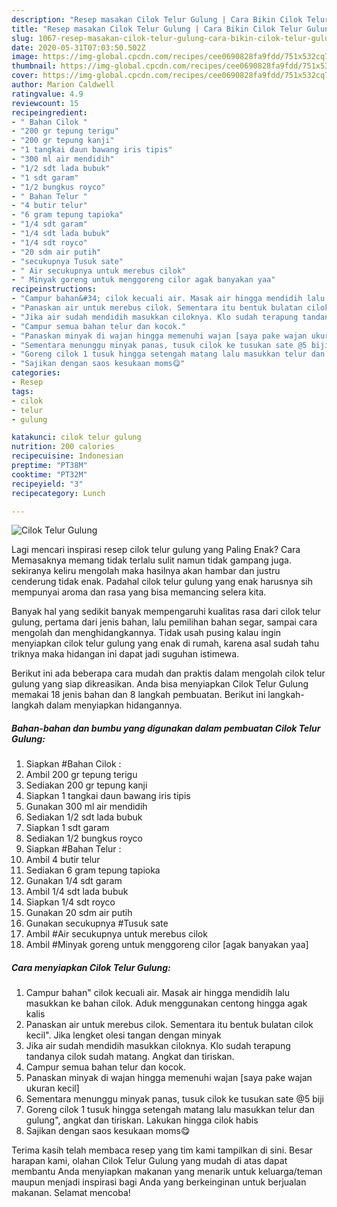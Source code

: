 ```yaml
---
description: "Resep masakan Cilok Telur Gulung | Cara Bikin Cilok Telur Gulung Yang Lezat Sekali"
title: "Resep masakan Cilok Telur Gulung | Cara Bikin Cilok Telur Gulung Yang Lezat Sekali"
slug: 1067-resep-masakan-cilok-telur-gulung-cara-bikin-cilok-telur-gulung-yang-lezat-sekali
date: 2020-05-31T07:03:50.502Z
image: https://img-global.cpcdn.com/recipes/cee0690828fa9fdd/751x532cq70/cilok-telur-gulung-foto-resep-utama.jpg
thumbnail: https://img-global.cpcdn.com/recipes/cee0690828fa9fdd/751x532cq70/cilok-telur-gulung-foto-resep-utama.jpg
cover: https://img-global.cpcdn.com/recipes/cee0690828fa9fdd/751x532cq70/cilok-telur-gulung-foto-resep-utama.jpg
author: Marion Caldwell
ratingvalue: 4.9
reviewcount: 15
recipeingredient:
- " Bahan Cilok "
- "200 gr tepung terigu"
- "200 gr tepung kanji"
- "1 tangkai daun bawang iris tipis"
- "300 ml air mendidih"
- "1/2 sdt lada bubuk"
- "1 sdt garam"
- "1/2 bungkus royco"
- " Bahan Telur "
- "4 butir telur"
- "6 gram tepung tapioka"
- "1/4 sdt garam"
- "1/4 sdt lada bubuk"
- "1/4 sdt royco"
- "20 sdm air putih"
- "secukupnya Tusuk sate"
- " Air secukupnya untuk merebus cilok"
- " Minyak goreng untuk menggoreng cilor agak banyakan yaa"
recipeinstructions:
- "Campur bahan&#34; cilok kecuali air. Masak air hingga mendidih lalu masukkan ke bahan cilok. Aduk menggunakan centong hingga agak kalis"
- "Panaskan air untuk merebus cilok. Sementara itu bentuk bulatan cilok kecil&#34;. Jika lengket olesi tangan dengan minyak"
- "Jika air sudah mendidih masukkan ciloknya. Klo sudah terapung tandanya cilok sudah matang. Angkat dan tiriskan."
- "Campur semua bahan telur dan kocok."
- "Panaskan minyak di wajan hingga memenuhi wajan [saya pake wajan ukuran kecil]"
- "Sementara menunggu minyak panas, tusuk cilok ke tusukan sate @5 biji"
- "Goreng cilok 1 tusuk hingga setengah matang lalu masukkan telur dan gulung&#34;, angkat dan tiriskan. Lakukan hingga cilok habis"
- "Sajikan dengan saos kesukaan moms😋"
categories:
- Resep
tags:
- cilok
- telur
- gulung

katakunci: cilok telur gulung 
nutrition: 200 calories
recipecuisine: Indonesian
preptime: "PT38M"
cooktime: "PT32M"
recipeyield: "3"
recipecategory: Lunch

---
```



![Cilok Telur Gulung](https://img-global.cpcdn.com/recipes/cee0690828fa9fdd/751x532cq70/cilok-telur-gulung-foto-resep-utama.jpg)

Lagi mencari inspirasi resep cilok telur gulung yang Paling Enak? Cara Memasaknya memang tidak terlalu sulit namun tidak gampang juga. sekiranya keliru mengolah maka hasilnya akan hambar dan justru cenderung tidak enak. Padahal cilok telur gulung yang enak harusnya sih mempunyai aroma dan rasa yang bisa memancing selera kita.

Banyak hal yang sedikit banyak mempengaruhi kualitas rasa dari cilok telur gulung, pertama dari jenis bahan, lalu pemilihan bahan segar, sampai cara mengolah dan menghidangkannya. Tidak usah pusing kalau ingin menyiapkan cilok telur gulung yang enak di rumah, karena asal sudah tahu triknya maka hidangan ini dapat jadi suguhan istimewa.




Berikut ini ada beberapa cara mudah dan praktis dalam mengolah cilok telur gulung yang siap dikreasikan. Anda bisa menyiapkan Cilok Telur Gulung memakai 18 jenis bahan dan 8 langkah pembuatan. Berikut ini langkah-langkah dalam menyiapkan hidangannya.

<!--inarticleads1-->

##### Bahan-bahan dan bumbu yang digunakan dalam pembuatan Cilok Telur Gulung:

1. Siapkan  #Bahan Cilok :
1. Ambil 200 gr tepung terigu
1. Sediakan 200 gr tepung kanji
1. Siapkan 1 tangkai daun bawang iris tipis
1. Gunakan 300 ml air mendidih
1. Sediakan 1/2 sdt lada bubuk
1. Siapkan 1 sdt garam
1. Sediakan 1/2 bungkus royco
1. Siapkan  #Bahan Telur :
1. Ambil 4 butir telur
1. Sediakan 6 gram tepung tapioka
1. Gunakan 1/4 sdt garam
1. Ambil 1/4 sdt lada bubuk
1. Siapkan 1/4 sdt royco
1. Gunakan 20 sdm air putih
1. Gunakan secukupnya #Tusuk sate
1. Ambil  #Air secukupnya untuk merebus cilok
1. Ambil  #Minyak goreng untuk menggoreng cilor [agak banyakan yaa]




<!--inarticleads2-->

##### Cara menyiapkan Cilok Telur Gulung:

1. Campur bahan&#34; cilok kecuali air. Masak air hingga mendidih lalu masukkan ke bahan cilok. Aduk menggunakan centong hingga agak kalis
1. Panaskan air untuk merebus cilok. Sementara itu bentuk bulatan cilok kecil&#34;. Jika lengket olesi tangan dengan minyak
1. Jika air sudah mendidih masukkan ciloknya. Klo sudah terapung tandanya cilok sudah matang. Angkat dan tiriskan.
1. Campur semua bahan telur dan kocok.
1. Panaskan minyak di wajan hingga memenuhi wajan [saya pake wajan ukuran kecil]
1. Sementara menunggu minyak panas, tusuk cilok ke tusukan sate @5 biji
1. Goreng cilok 1 tusuk hingga setengah matang lalu masukkan telur dan gulung&#34;, angkat dan tiriskan. Lakukan hingga cilok habis
1. Sajikan dengan saos kesukaan moms😋




Terima kasih telah membaca resep yang tim kami tampilkan di sini. Besar harapan kami, olahan Cilok Telur Gulung yang mudah di atas dapat membantu Anda menyiapkan makanan yang menarik untuk keluarga/teman maupun menjadi inspirasi bagi Anda yang berkeinginan untuk berjualan makanan. Selamat mencoba!
